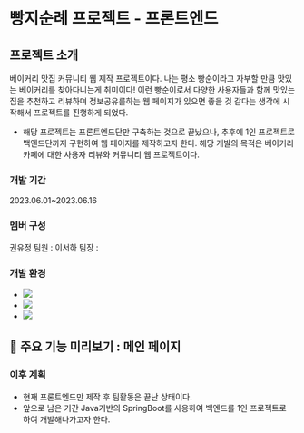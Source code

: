 # 빵지순례 프로젝트 - 프론트엔드

## 프로젝트 소개
베이커리 맛집 커뮤니티 웹 제작 프로젝트이다.
나는 평소 빵순이라고 자부할 만큼 맛있는 베이커리를 찾아다니는게 취미이다! 이런 빵순이로서 다양한 사용자들과 함께 맛있는 집을 추천하고 리뷰하며 정보공유를하는 웹 페이지가 있으면 좋을 것 같다는 생각에 시작해서 프로젝트를 진행하게 되었다.
+ 해당 프로젝트는 프론트엔드단만 구축하는 것으로 끝났으나, 추후에 1인 프로젝트로 백엔드단까지 구현하여 웹 페이지를 제작하고자 한다.
해당 개발의 목적은 베이커리 카페에 대한 사용자 리뷰와 커뮤니티 웹 프로젝트이다.

### 개발 기간
2023.06.01~2023.06.16

### 멤버 구성
권유정 팀원 :
이서하 팀장 :

### 개발 환경
-  <img src="https://img.shields.io/badge/github-181717?style=for-the-badge&logo=github&logoColor=white">
- <img src="https://img.shields.io/badge/visualcode-007ACC?style=for-the-badge&logo=visualstudiocode&logoColor=white">
- <img src="https://img.shields.io/badge/googlesheets-34A853?style=for-the-badge&logo=googlesheets&logoColor=white">

## 📌 주요 기능 미리보기 : 메인 페이지

### 이후 계획
- 현재 프론트엔드만 제작 후 팀활동은 끝난 상태이다.
- 앞으로 남은 기간 Java기반의 SpringBoot를 사용하여 백엔드를 1인 프로젝트로 하여 개발해나가고자 한다.

